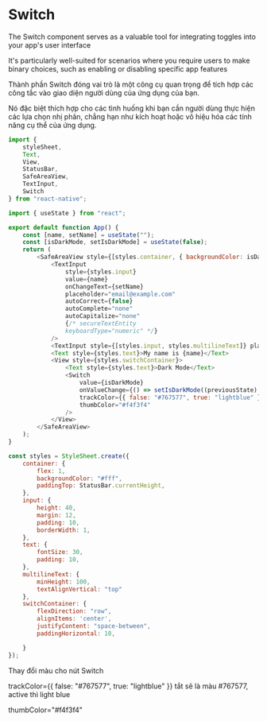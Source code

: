 # Switch

The Switch component serves as a valuable tool for integrating toggles into your app's user interface

It's particularly well-suited for scenarios where you require users to make binary choices, such as enabling or disabling specific app features

Thành phần Switch đóng vai trò là một công cụ quan trọng để tích hợp các công tắc vào giao diện người dùng của ứng dụng của bạn.

Nó đặc biệt thích hợp cho các tình huống khi bạn cần người dùng thực hiện các lựa chọn nhị phân, chẳng hạn như kích hoạt hoặc vô hiệu hóa các tính năng cụ thể của ứng dụng.

```js
import {
    styleSheet,
    Text,
    View,
    StatusBar,
    SafeAreaView,
    TextInput,
    Switch
} from "react-native";

import { useState } from "react";

export default function App() {
    const [name, setName] = useState("");
    const [isDarkMode, setIsDarkMode] = useState(false);
    return (
        <SafeAreaView style={[styles.container, { backgroundColor: isDarkMode ? "#000" : "#fff" }]}>
            <TextInput
                style={styles.input}
                value={name}
                onChangeText={setName}
                placeholder="email@example.com"
                autoCorrect={false}
                autoComplete="none"
                autoCapitalize="none"
                {/* secureTextEntity
                keyboardType="numeric" */}
            />
            <TextInput style={[styles.input, styles.multilineText]} placeholder="message" multiline/>
            <Text style={styles.text}>My name is {name}</Text>
            <View style={styles.switchContainer}>
                <Text style={styles.text}>Dark Mode</Text>
                <Switch
                    value={isDarkMode}
                    onValueChange={() => setIsDarkMode((previousState) => !previousState)}
                    trackColor={{ false: "#767577", true: "lightblue" }}
                    thumbColor="#f4f3f4"
                />
            </View>
        </SafeAreaView>
    );
}

const styles = StyleSheet.create({
    container: {
        flex: 1,
        backgroundColor: "#fff",
        paddingTop: StatusBar.currentHeight,
    },
    input: {
        height: 40,
        margin: 12,
        padding: 10,
        borderWidth: 1,
    },
    text: {
        fontSize: 30,
        padding: 10,
    },
    multilineText: {
        minHeight: 100,
        textAlignVertical: "top"
    },
    switchContainer: {
        flexDirection: "row",
        alignItems: 'center',
        justifyContent: "space-between",
        paddingHorizontal: 10,

    }
});
```

Thay đổi màu cho nút Switch

trackColor={{ false: "#767577", true: "lightblue" }} tắt sẽ là màu #767577, active thì light blue

thumbColor="#f4f3f4"
